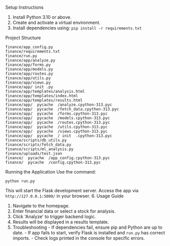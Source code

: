 Setup Instructions 
1. Install Python 3.10 or above. 
2. Create and activate a virtual environment. 
3. Install dependencies using: ```pip install -r requirements.txt ```

Project Structure
```
finance/app_config.py 
finance/requirements.txt 
finance/run.py 
finance/app/analyze.py 
finance/app/forms.py 
finance/app/models.py 
finance/app/routes.py 
finance/app/utils.py 
finance/app/views.py 
finance/app/ init .py 
finance/app/templates/analysis.html 
finance/app/templates/index.html
finance/app/templates/results.html 
finance/app/  pycache  /analyze.cpython-313.pyc 
finance/app/  pycache  /fetch_data.cpython-313.pyc 
finance/app/  pycache  /forms.cpython-313.pyc 
finance/app/  pycache  /models.cpython-313.pyc 
finance/app/  pycache  /routes.cpython-313.pyc 
finance/app/  pycache  /utils.cpython-313.pyc 
finance/app/  pycache  /views.cpython-313.pyc 
finance/app/  pycache  / init  .cpython-313.pyc 
finance/scripts/db_utils.py 
finance/scripts/fetch_data.py 
finance/scripts/ml_analysis.py 
finance/uploads/test.json 
finance/  pycache  /app_config.cpython-313.pyc 
finance/  pycache  /config.cpython-313.pyc 
```
Running the Application 
Use the command: 
```
python run.py
``` 
This will start the Flask development server. Access the app via ``` http://127.0.0.1:5000/ ``` in your browser. 
6. Usage Guide 
1. Navigate to the homepage. 
2. Enter financial data or select a stock for analysis. 
3. Click 'Analyze' to trigger backend logic. 
4. Results will be displayed in a results template. 
6. Troubleshooting - If dependencies fail, ensure pip and Python are up to date. - If app fails to start, verify Flask is installed and `run.py` has correct imports. - Check logs printed in the console for specific errors. 
